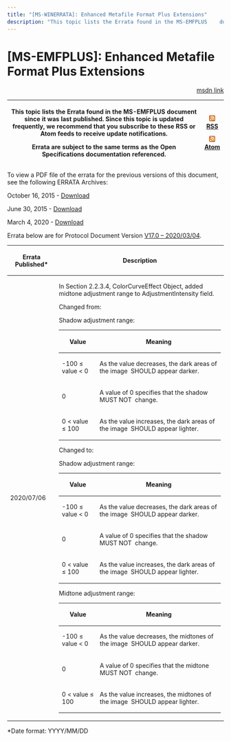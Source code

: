 ```yaml
---
title: "[MS-WINERRATA]: Enhanced Metafile Format Plus Extensions"
description: "This topic lists the Errata found in the MS-EMFPLUS    document since it was last published. Since this topic is updated    frequently, we"
---
```


# [MS-EMFPLUS]: Enhanced Metafile Format Plus Extensions

<p align="right"><a href="https://msdn.microsoft.com/en-us/library/a4fc60b3-edd1-4fde-a639-74ed85e5d0eb">msdn link</a></p>
<p> </p>

<table>
 <thead>
  <tr>
   <th>
   <p>This topic lists the Errata found in the MS-EMFPLUS
   document since it was last published. Since this topic is updated
   frequently, we recommend that you subscribe to these RSS or Atom feeds to
   receive update notifications.</p>
   <p>Errata are subject to the same terms as the
   Open Specifications documentation referenced.</p>
   <p> </p>
   </th>
   <th>
   <p><img id="Picture 143" src="ms-winerrata_files/image001.png"><a href="http://blogs.msdn.com/b/protocol_content_errata/rss.aspx">RSS</a> </p>
   <p><img id="Picture 142" src="ms-winerrata_files/image001.png"><a href="http://blogs.msdn.com/b/protocol_content_errata/atom.aspx">Atom</a> </p>
   <p> </p>
   </th>
  </tr>
 </thead>
</table>

<p>To view a PDF file of the errata for the previous versions
of this document, see the following ERRATA Archives:</p>

<p>October 16, 2015 - <a href="http://go.microsoft.com/fwlink/?LinkID=690377">Download</a></p>

<p>June 30, 2015 - <a href="http://go.microsoft.com/fwlink/?LinkId=617579">Download</a> </p>

<p>March 4, 2020 - <a href="https://winprotocoldoc.blob.core.windows.net/productionwindowsarchives/MS-WINERRATA/%5bMS-WINERRATA%5d-200304.pdf">Download</a></p>

<p>Errata below are for Protocol Document Version <a href="https://docs.microsoft.com/en-us/openspecs/windows_protocols/ms-emfplus/5f92c789-64f2-46b5-9ed4-15a9bb0946c6">V17.0
– 2020/03/04</a>.</p>

<table>
 <thead>
  <tr>
   <th>
   <p>Errata Published*</p>
   </th>
   <th>
   <p>Description</p>
   </th>
  </tr>
 </thead>
 <tr>
  <td>
  <p>2020/07/06</p>
  </td>
  <td>
  <p>In Section 2.2.3.4, ColorCurveEffect Object, added
  midtone adjustment range to AdjustmentIntensity field.</p>
  <p> </p>
  <p>Changed from:</p>
  <p> </p>
  <p>Shadow adjustment range:</p>
  <table>
   <thead>
    <tr>
     <th>
     <p>Value</p>
     </th>
     <th>
     <p>Meaning</p>
     </th>
    </tr>
   </thead>
   <tr>
    <td>
    <p>-100 &#8804; value &lt; 0</p>
    </td>
    <td>
    <p>As the value decreases, the dark areas of the image 
    SHOULD appear darker.</p>
    </td>
   </tr>
   <tr>
    <td>
    <p>0</p>
    </td>
    <td>
    <p>A value of 0 specifies that the shadow MUST NOT 
    change.</p>
    </td>
   </tr>
   <tr>
    <td>
    <p>0 &lt; value &#8804; 100</p>
    </td>
    <td>
    <p>As the value increases, the dark areas of the image  SHOULD
    appear lighter.</p>
    </td>
   </tr>
  </table>
  <p> </p>
  <p> </p>
  <p>Changed to:</p>
  <p> </p>
  <p>Shadow adjustment range:</p>
  <table>
   <thead>
    <tr>
     <th>
     <p>Value</p>
     </th>
     <th>
     <p>Meaning</p>
     </th>
    </tr>
   </thead>
   <tr>
    <td>
    <p>-100 &#8804; value &lt; 0</p>
    </td>
    <td>
    <p>As the value decreases, the dark areas of the image 
    SHOULD appear darker.</p>
    </td>
   </tr>
   <tr>
    <td>
    <p>0</p>
    </td>
    <td>
    <p>A value of 0 specifies that the shadow MUST NOT 
    change.</p>
    </td>
   </tr>
   <tr>
    <td>
    <p>0 &lt; value &#8804; 100</p>
    </td>
    <td>
    <p>As the value increases, the dark areas of the image 
    SHOULD appear lighter.</p>
    </td>
   </tr>
  </table>
  <p>Midtone adjustment range:</p>
  <table>
   <thead>
    <tr>
     <th>
     <p>Value</p>
     </th>
     <th>
     <p>Meaning</p>
     </th>
    </tr>
   </thead>
   <tr>
    <td>
    <p>-100 &#8804; value &lt; 0</p>
    </td>
    <td>
    <p>As the value decreases, the midtones of the image 
    SHOULD appear darker.</p>
    </td>
   </tr>
   <tr>
    <td>
    <p>0</p>
    </td>
    <td>
    <p>A value of 0 specifies that the midtone MUST NOT  change.</p>
    </td>
   </tr>
   <tr>
    <td>
    <p>0 &lt; value &#8804; 100</p>
    </td>
    <td>
    <p>As the value increases, the midtones of the image 
    SHOULD appear lighter.</p>
    </td>
   </tr>
  </table>
  <p>
  </td>
 </tr>
</table>

<p>*Date format: YYYY/MM/DD</p>


                
